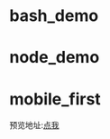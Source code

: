 # bash_demo
# node_demo
# mobile_first
预览地址:[点我](whhjdi.github.io/bash_demo/mobile-demo/index.html)
